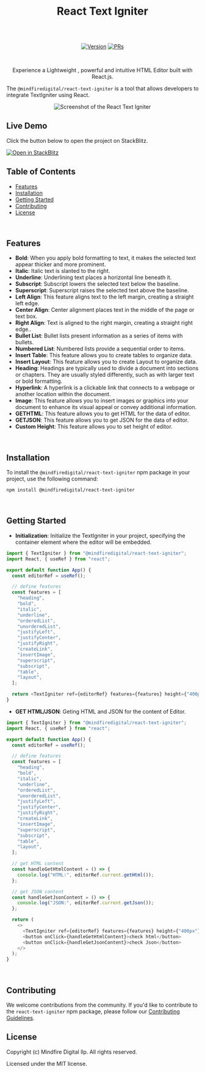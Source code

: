 <h1 align="center">React Text Igniter</h1><br><br>
<p align="center">
<a href="https://www.npmjs.com/package/@mindfiredigital/react-text-igniter"><img src="https://img.shields.io/npm/v/@mindfiredigital/react-text-igniter.svg?sanitize=true" alt="Version"></a>
<a href="https://www.npmjs.com/package/@mindfiredigital/react-text-igniter"><img src="https://img.shields.io/badge/PRs-welcome-brightgreen.svg" alt="PRs"></a>
</p>

<br>

<p align="center"> Experience a Lightweight , powerful and intuitive HTML Editor built with React.js. </p>

The `@mindfiredigital/react-text-igniter` is a tool that allows developers to integrate TextIgniter using React.
<br>

<p align="center">
  <img alt="Screenshot of the React Text Igniter" src="https://res.cloudinary.com/dxf1kplcx/image/upload/v1725448061/react-text-igniter-screenshot_c4dq9c.png"\>
</p>

## Live Demo

Click the button below to open the project on StackBlitz.

<a href="https://stackblitz.com/edit/vitejs-vite-9nstpc?file=src%2Findex.css" target="_blank">
  <img src="https://developer.stackblitz.com/img/open_in_stackblitz.svg" alt="Open in StackBlitz">
</a>

## Table of Contents

- [Features](#features)
- [Installation](#installation)
- [Getting Started](#getting-started)
- [Contributing](#contributing)
- [License](#license)

<br>

## Features

- **Bold**: When you apply bold formatting to text, it makes the selected text appear thicker and more prominent.
- **Italic**: Italic text is slanted to the right.
- **Underline**: Underlining text places a horizontal line beneath it.
- **Subscript**: Subscript lowers the selected text below the baseline.
- **Superscript**: Superscript raises the selected text above the baseline.
- **Left Align**: This feature aligns text to the left margin, creating a straight left edge.
- **Center Align**: Center alignment places text in the middle of the page or text box.
- **Right Align**: Text is aligned to the right margin, creating a straight right edge..
- **Bullet List**: Bullet lists present information as a series of items with bullets.
- **Numbered List**: Numbered lists provide a sequential order to items.
- **Insert Table**: This feature allows you to create tables to organize data.
- **Insert Layout**: This feature allows you to create Layout to organize data.
- **Heading**: Headings are typically used to divide a document into sections or chapters. They are usually styled differently, such as with larger text or bold formatting.
- **Hyperlink**: A hyperlink is a clickable link that connects to a webpage or another location within the document.
- **Image**: This feature allows you to insert images or graphics into your document to enhance its visual appeal or convey additional information.
- **GETHTML**: This feature allows you to get HTML for the data of editor.
- **GETJSON**: This feature allows you to get JSON for the data of editor.
- **Custom Height**: This feature allows you to set height of editor.

<br>

## Installation

To install the `@mindfiredigital/react-text-igniter` npm package in your project, use the following command:

```bash
npm install @mindfiredigital/react-text-igniter
```

<br>

## Getting Started

- **Initialization**: Initialize the TextIgniter in your project, specifying the container element where the editor will be embedded.

```javascript
import { TextIgniter } from "@mindfiredigital/react-text-igniter";
import React, { useRef } from "react";

export default function App() {
  const editorRef = useRef();

  // define features
  const features = [
    "heading",
    "bold",
    "italic",
    "underline",
    "orderedList",
    "unorderedList",
    "justifyLeft",
    "justifyCenter",
    "justifyRight",
    "createLink",
    "insertImage",
    "superscript",
    "subscript",
    "table",
    "layout",
  ];

  return <TextIgniter ref={editorRef} features={features} height={"400px"} />;
}
```

- **GET HTML/JSON**: Geting HTML and JSON for the content of Editor.

```javascript
import { TextIgniter } from "@mindfiredigital/react-text-igniter";
import React, { useRef } from "react";

export default function App() {
  const editorRef = useRef();

  // define features
  const features = [
    "heading",
    "bold",
    "italic",
    "underline",
    "orderedList",
    "unorderedList",
    "justifyLeft",
    "justifyCenter",
    "justifyRight",
    "createLink",
    "insertImage",
    "superscript",
    "subscript",
    "table",
    "layout",
  ];

  // get HTML content
  const handleGetHtmlContent = () => {
    console.log("HTML:", editorRef.current.getHtml());
  };

  // get JSON content
  const handleGetJsonContent = () => {
    console.log("JSON:", editorRef.current.getJson());
  };

  return (
    <>
      <TextIgniter ref={editorRef} features={features} height={"400px"} />
      <button onClick={handleGetHtmlContent}>check html</button>
      <button onClick={handleGetJsonContent}>check Json</button>
    </>
  );
}
```

<br>

## Contributing

We welcome contributions from the community. If you'd like to contribute to the `react-text-igniter` npm package, please follow our [Contributing Guidelines](CONTRIBUTING.md).
<br>

## License

Copyright (c) Mindfire Digital llp. All rights reserved.

Licensed under the MIT license.
